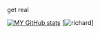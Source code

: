 get real

[![MY GitHub stats](https://github-readme-stats.vercel.app/api?username=thesomewhatyou)](https://github.com/anuraghazra/github-readme-stats)
[![richard](https://media1.tenor.com/m/0-Dv1mVZFwoAAAAC/richard-watterson-meme.gif)]

